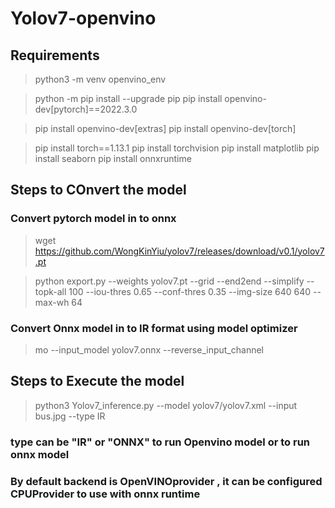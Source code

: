 # Yolov7-openvino

## Requirements

>	python3 -m venv openvino_env

>	python -m pip install --upgrade pip
>	pip install openvino-dev[pytorch]==2022.3.0

>	pip install openvino-dev[extras]
>	pip install openvino-dev[torch]

>	pip install torch==1.13.1
>	pip install torchvision
>	pip install matplotlib
>	pip install seaborn
>	pip install onnxruntime



## Steps to COnvert the model
### Convert pytorch model in to onnx
>	wget https://github.com/WongKinYiu/yolov7/releases/download/v0.1/yolov7.pt

>	python export.py --weights yolov7.pt --grid --end2end --simplify --topk-all 100 --iou-thres 0.65 --conf-thres 0.35 --img-size 640 640 --max-wh 64

### Convert Onnx model in to IR format using model optimizer

>	mo --input_model yolov7.onnx --reverse_input_channel

## Steps to Execute the model

>	 python3 Yolov7_inference.py --model yolov7/yolov7.xml --input bus.jpg --type IR

### type can be "IR" or "ONNX" to run Openvino model or to run onnx model
### By default backend is OpenVINOprovider , it can be configured CPUProvider to use with onnx runtime

